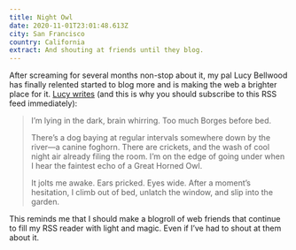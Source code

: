 ```yaml
---
title: Night Owl
date: 2020-11-01T23:01:48.613Z
city: San Francisco
country: California
extract: And shouting at friends until they blog.
---
```

After screaming for several months non-stop about it, my pal Lucy Bellwood has finally relented started to blog more and is making the web a brighter place for it. [Lucy writes](https://lucybellwood.com/night-owl/) (and this is why you should subscribe to this RSS feed immediately):

> I’m lying in the dark, brain whirring. Too much Borges before bed.
> 
> There’s a dog baying at regular intervals somewhere down by the river—a canine foghorn. There are crickets, and the wash of cool night air already filing the room. I’m on the edge of going under when I hear the faintest echo of a Great Horned Owl.
> 
> It jolts me awake. Ears pricked. Eyes wide. After a moment’s hesitation, I climb out of bed, unlatch the window, and slip into the garden.

This reminds me that I should make a blogroll of web friends that continue to fill my RSS reader with light and magic. Even if I’ve had to shout at them about it.